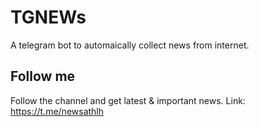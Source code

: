 # TGNEWs
A telegram bot to automaically collect news from internet.

## Follow me
Follow the channel and get latest & important news.
Link: https://t.me/newsathlh
